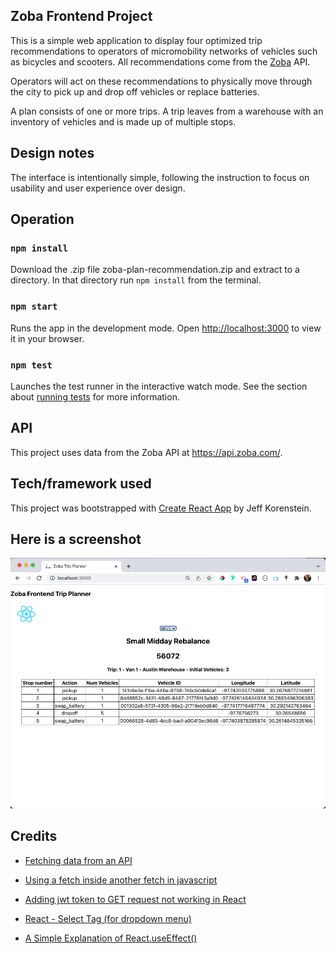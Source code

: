 ## Zoba Frontend Project
This is a simple web application to display four optimized trip recommendations to operators of micromobility networks of vehicles such as bicycles and scooters.  All recommendations come from the [Zoba](https://www.zoba.com/) API.  

Operators will act on these recommendations to physically move through the city to pick up and drop off vehicles or replace batteries.

A plan consists of one or more trips.  A trip leaves from a warehouse with an inventory of vehicles and is made up of multiple stops.  

## Design notes
The interface is intentionally simple, following the instruction to focus on usability and user experience over design.

## Operation

### `npm install`

Download the .zip file zoba-plan-recommendation.zip and extract to a directory. In that directory run `npm install` from the terminal.

### `npm start`

Runs the app in the development mode.  Open [http://localhost:3000](http://localhost:3000) to view it in your browser.

### `npm test`

Launches the test runner in the interactive watch mode. See the section about [running tests](https://facebook.github.io/create-react-app/docs/running-tests) for more information.

## API
This project uses data from the Zoba API at https://api.zoba.com/.

## Tech/framework used
This project was bootstrapped with [Create React App](https://github.com/facebook/create-react-app) by Jeff Korenstein.

## Here is a screenshot

![](public/Screen-Shot.png)

## Credits
- [Fetching data from an API](https://www.youtube.com/watch?v=o7c_RRUTQHo)

- [Using a fetch inside another fetch in javascript](https://stackoverflow.com/questions/40981040/using-a-fetch-inside-another-fetch-in-javascript)

- [Adding jwt token to GET request not working in React](https://stackoverflow.com/questions/52870660/adding-jwt-token-to-get-request-not-working-in-react)

- [React - Select Tag (for dropdown menu)](https://reactjs.org/docs/forms.html#the-select-tag)

- [A Simple Explanation of React.useEffect()](https://dmitripavlutin.com/react-useeffect-explanation/)